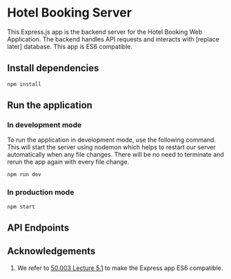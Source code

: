 # Hotel Booking Server
This Express.js app is the backend server for the Hotel Booking Web Application. The backend handles API requests and interacts with [replace later] database. This app is ES6 compatible.

## Install dependencies
```
npm install
```
## Run the application
### In development mode
To run the application in development mode, use the following command. This will start the server using nodemon which helps to restart our server automatically when any file changes. There will be no need to terminate and rerun the app again with every file change.

```bash
npm run dev
```

### In production mode
```
npm start
```

## API Endpoints
## Acknowledgements
1. We refer to [50.003 Lecture 5.1](https://sutd50003.github.io/notes/l5_1_expressjs_backend_mongo/#to-make-the-express-app-es6-compatible-optional) to make the Express app ES6 compatible.